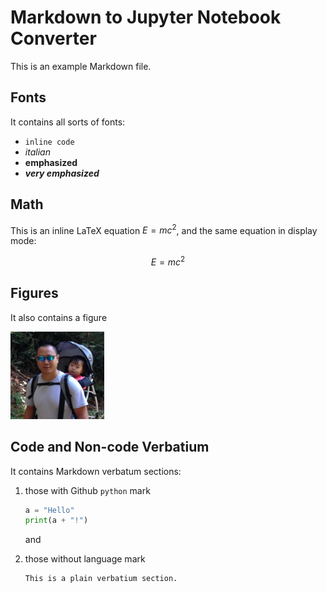 # Markdown to Jupyter Notebook Converter

This is an example Markdown file.

## Fonts

It contains all sorts of fonts:

- `inline code`
- *italian*
- **emphasized**
- ***very emphasized***

## Math
This is an inline LaTeX equation $E=mc^2$, and the same equation in
display mode:

$$E=mc^2$$
## Figures
It also contains a figure

![](figure.png)

## Code and Non-code Verbatium
It contains Markdown verbatum sections:

1. those with Github `python` mark

   ```python
   a = "Hello"
   print(a + "!")
   ```
   
   and
   
1. those without language mark

   ```
   This is a plain verbatium section.
   ```
